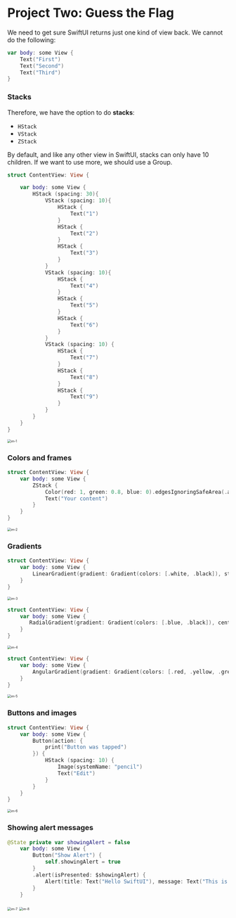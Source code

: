 # Project Two: Guess the Flag

We need to get sure SwiftUI returns just one kind of view back. We cannot do the following: 

```swift
var body: some View {
    Text("First")
    Text("Second")
    Text("Third")
}
```

### Stacks

Therefore, we have the option to do **stacks**: 

- ```HStack```
- ```VStack``` 
- ```ZStack``` 

By default, and like any other view in SwiftUI, stacks can only have 10 children. If we want to use more, we should use a Group. 

```swift
struct ContentView: View {

    var body: some View {
        HStack (spacing: 30){
            VStack (spacing: 10){
                HStack {
                    Text("1")
                }
                HStack {
                    Text("2")
                }
                HStack {
                    Text("3")
                }
            }
            VStack (spacing: 10){
                HStack {
                    Text("4")
                }
                HStack {
                    Text("5")
                }
                HStack {
                    Text("6")
                }
            }
            VStack (spacing: 10) {
                HStack {
                    Text("7")
                }
                HStack {
                    Text("8")
                }
                HStack {
                    Text("9")
                }
            }
        }
    }
}
```

<img src="images/im-1.png" alt="im-1" style="zoom:50%;" />

### Colors and frames 

```swift
struct ContentView: View {
    var body: some View {
        ZStack {
            Color(red: 1, green: 0.8, blue: 0).edgesIgnoringSafeArea(.all)
            Text("Your content")
        }
    }
}
```

<img src="images/im-2.png" alt="im-2" style="zoom:50%;" />

### Gradients

```swift
struct ContentView: View {
    var body: some View {
        LinearGradient(gradient: Gradient(colors: [.white, .black]), startPoint: .top, endPoint: .bottom).edgesIgnoringSafeArea(.all)
    }
}
```

<img src="images/im-3.png" alt="im-3" style="zoom:50%;" />

```swift
struct ContentView: View {
    var body: some View {
       RadialGradient(gradient: Gradient(colors: [.blue, .black]), center: .center, startRadius: 20, endRadius: 200).edgesIgnoringSafeArea(.all)
    }
}
```

<img src="images/im-4.png" alt="im-4" style="zoom:50%;" />

```swift
struct ContentView: View {
    var body: some View {
        AngularGradient(gradient: Gradient(colors: [.red, .yellow, .green, .blue, .purple, .red]), center: .center).edgesIgnoringSafeArea(.all)
    }
}
```

<img src="images/im-5.png" alt="im-5" style="zoom:50%;" />

### Buttons and images

```swift
struct ContentView: View {
    var body: some View {
        Button(action: {
            print("Button was tapped")
        }) {
            HStack (spacing: 10) {
                Image(systemName: "pencil")
                Text("Edit")
            }
        }
    }
}
```

<img src="images/im-6.png" alt="im-6" style="zoom:50%;" />

### Showing alert messages 

```swift
@State private var showingAlert = false
    var body: some View {
        Button("Show Alert") {
            self.showingAlert = true
        }
        .alert(isPresented: $showingAlert) {
            Alert(title: Text("Hello SwiftUI"), message: Text("This is some detail message"), dismissButton: .default(Text("OK")))
        }
    }
```

<img src="images/im-7.png" alt="im-7" style="zoom: 50%;" />



<img src="images/im-8.png" alt="im-8" style="zoom:50%;" />
